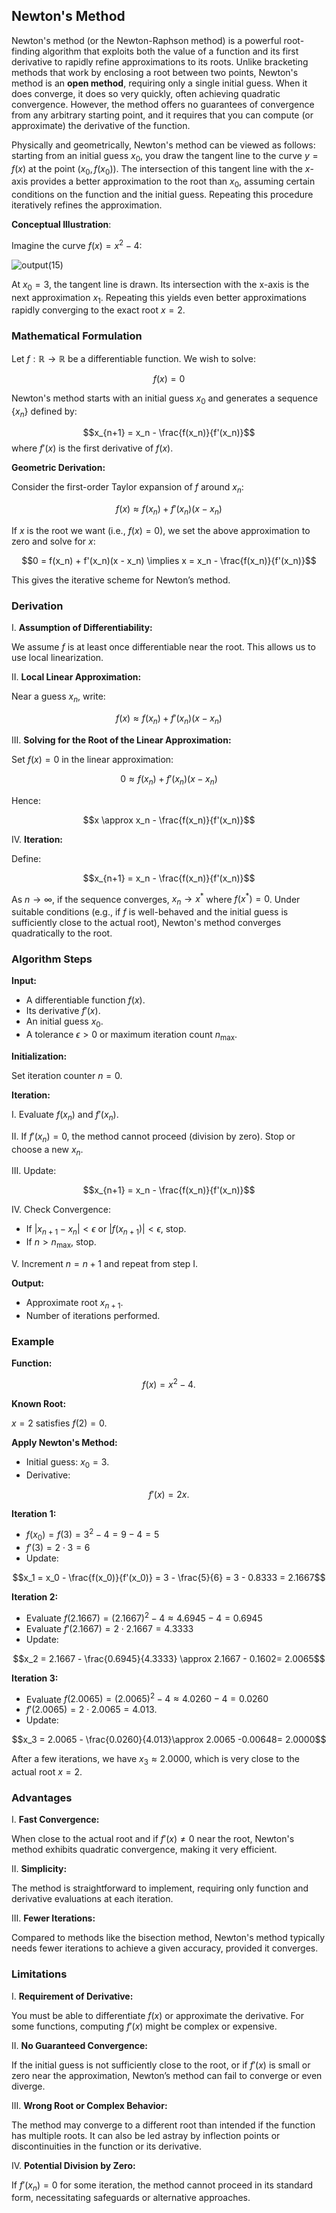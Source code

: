 ## Newton's Method

Newton's method (or the Newton-Raphson method) is a powerful root-finding algorithm that exploits both the value of a function and its first derivative to rapidly refine approximations to its roots. Unlike bracketing methods that work by enclosing a root between two points, Newton's method is an **open method**, requiring only a single initial guess. When it does converge, it does so very quickly, often achieving quadratic convergence. However, the method offers no guarantees of convergence from any arbitrary starting point, and it requires that you can compute (or approximate) the derivative of the function.

Physically and geometrically, Newton's method can be viewed as follows: starting from an initial guess $x_0$, you draw the tangent line to the curve $y = f(x)$ at the point $(x_0, f(x_0))$. The intersection of this tangent line with the $x$-axis provides a better approximation to the root than $x_0$, assuming certain conditions on the function and the initial guess. Repeating this procedure iteratively refines the approximation.

**Conceptual Illustration**:

Imagine the curve $f(x) = x^2 -4$:

![output(15)](https://github.com/user-attachments/assets/b815fac6-f9ab-454a-87f7-ceecc4446543)

At $x_0 = 3$, the tangent line is drawn. Its intersection with the x-axis is the next approximation $x_1$. Repeating this yields even better approximations rapidly converging to the exact root $x=2$.

### Mathematical Formulation

Let $f:\mathbb{R} \to \mathbb{R}$ be a differentiable function. We wish to solve:

$$f(x) = 0$$

Newton's method starts with an initial guess $x_0$ and generates a sequence $\{x_n\}$ defined by:

$$x_{n+1} = x_n - \frac{f(x_n)}{f'(x_n)}$$
where $f'(x)$ is the first derivative of $f(x)$.

**Geometric Derivation:**

Consider the first-order Taylor expansion of $f$ around $x_n$:

$$f(x) \approx f(x_n) + f'(x_n)(x - x_n)$$

If $x$ is the root we want (i.e., $f(x)=0$), we set the above approximation to zero and solve for $x$:

$$0 = f(x_n) + f'(x_n)(x - x_n) \implies x = x_n - \frac{f(x_n)}{f'(x_n)}$$

This gives the iterative scheme for Newton’s method.

### Derivation

I. **Assumption of Differentiability:**

We assume $f$ is at least once differentiable near the root. This allows us to use local linearization.

II. **Local Linear Approximation:**

Near a guess $x_n$, write:

$$f(x) \approx f(x_n) + f'(x_n)(x - x_n)$$

III. **Solving for the Root of the Linear Approximation:**

Set $f(x)=0$ in the linear approximation:

$$0 \approx f(x_n) + f'(x_n)(x - x_n)$$

Hence:

$$x \approx x_n - \frac{f(x_n)}{f'(x_n)}$$

IV. **Iteration:**

Define:

$$x_{n+1} = x_n - \frac{f(x_n)}{f'(x_n)}$$

As $n \to \infty$, if the sequence converges, $x_n \to x^*$ where $f(x^*)=0$. Under suitable conditions (e.g., if $f$ is well-behaved and the initial guess is sufficiently close to the actual root), Newton's method converges quadratically to the root.

### Algorithm Steps

**Input:**

- A differentiable function $f(x)$.
- Its derivative $f'(x)$.
- An initial guess $x_0$.
- A tolerance $\epsilon > 0$ or maximum iteration count $n_{\max}$.

**Initialization:**

Set iteration counter $n = 0$.

**Iteration:**

I. Evaluate $f(x_n)$ and $f'(x_n)$.

II. If $f'(x_n)=0$, the method cannot proceed (division by zero). Stop or choose a new $x_n$.

III. Update:

$$x_{n+1} = x_n - \frac{f(x_n)}{f'(x_n)}$$

IV. Check Convergence:

- If $|x_{n+1} - x_n| < \epsilon$ or $|f(x_{n+1})| < \epsilon$, stop.
- If $n > n_{\max}$, stop.

V. Increment $n = n+1$ and repeat from step I.

**Output:**

- Approximate root $x_{n+1}$.
- Number of iterations performed.

### Example

**Function:**

$$f(x) = x^2 -4.$$

**Known Root:**

$x=2$ satisfies $f(2)=0$.

**Apply Newton's Method:**

- Initial guess: $x_0 = 3$.
- Derivative:

$$f'(x) = 2x.$$

**Iteration 1:**

- $f(x_0) = f(3) = 3^2 -4 = 9-4=5$
- $f'(3)=2\cdot3=6$
- Update:

$$x_1 = x_0 - \frac{f(x_0)}{f'(x_0)} = 3 - \frac{5}{6} = 3 - 0.8333 = 2.1667$$

**Iteration 2:**

- Evaluate $f(2.1667)= (2.1667)^2 -4 \approx 4.6945 -4=0.6945$
- Evaluate $f'(2.1667)=2\cdot 2.1667=4.3333$
- Update:

$$x_2 = 2.1667 - \frac{0.6945}{4.3333} \approx 2.1667 - 0.1602= 2.0065$$

**Iteration 3:**

- Evaluate $f(2.0065)=(2.0065)^2 -4 \approx 4.0260 -4=0.0260$
- $f'(2.0065)=2\cdot2.0065=4.013.$
- Update:

$$x_3 = 2.0065 - \frac{0.0260}{4.013}\approx 2.0065 -0.00648= 2.0000$$

After a few iterations, we have $x_3 \approx 2.0000$, which is very close to the actual root $x=2$.

### Advantages

I. **Fast Convergence:**

When close to the actual root and if $f'(x) \neq 0$ near the root, Newton's method exhibits quadratic convergence, making it very efficient.

II. **Simplicity:**

The method is straightforward to implement, requiring only function and derivative evaluations at each iteration.

III. **Fewer Iterations:**

Compared to methods like the bisection method, Newton's method typically needs fewer iterations to achieve a given accuracy, provided it converges.

### Limitations

I. **Requirement of Derivative:**

You must be able to differentiate $f(x)$ or approximate the derivative. For some functions, computing $f'(x)$ might be complex or expensive.

II. **No Guaranteed Convergence:**

If the initial guess is not sufficiently close to the root, or if $f'(x)$ is small or zero near the approximation, Newton’s method can fail to converge or even diverge.

III. **Wrong Root or Complex Behavior:**

The method may converge to a different root than intended if the function has multiple roots. It can also be led astray by inflection points or discontinuities in the function or its derivative.

IV. **Potential Division by Zero:**

If $f'(x_n)=0$ for some iteration, the method cannot proceed in its standard form, necessitating safeguards or alternative approaches.
